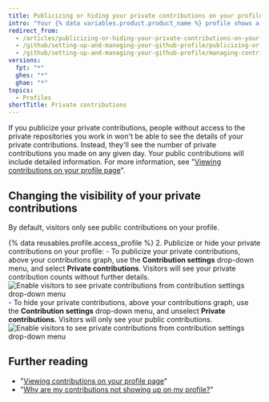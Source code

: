 ```yaml
---
title: Publicizing or hiding your private contributions on your profile
intro: "Your {% data variables.product.product_name %} profile shows a graph of your repository contributions over the past year. You can choose to show anonymized activity from {% ifversion fpt or ghes %}private and internal{% else %}private{% endif %} repositories{% ifversion fpt or ghes %} in addition to the activity from public repositories{% endif %}."
redirect_from:
  - /articles/publicizing-or-hiding-your-private-contributions-on-your-profile
  - /github/setting-up-and-managing-your-github-profile/publicizing-or-hiding-your-private-contributions-on-your-profile
  - /github/setting-up-and-managing-your-github-profile/managing-contribution-graphs-on-your-profile/publicizing-or-hiding-your-private-contributions-on-your-profile
versions:
  fpt: "*"
  ghes: "*"
  ghae: "*"
topics:
  - Profiles
shortTitle: Private contributions
---
```


If you publicize your private contributions, people without access to the private repositories you work in won't be able to see the details of your private contributions. Instead, they'll see the number of private contributions you made on any given day. Your public contributions will include detailed information. For more information, see "[Viewing contributions on your profile page](/articles/viewing-contributions-on-your-profile-page)".

## Changing the visibility of your private contributions

By default, visitors only see public contributions on your profile.

{% data reusables.profile.access_profile %} 2. Publicize or hide your private contributions on your profile: - To publicize your private contributions, above your contributions graph, use the **Contribution settings** drop-down menu, and select **Private contributions**. Visitors will see your private contribution counts without further details.
![Enable visitors to see private contributions from contribution settings drop-down menu](/assets/images/help/profile/private-contributions-on.png) - To hide your private contributions, above your contributions graph, use the **Contribution settings** drop-down menu, and unselect **Private contributions.** Visitors will only see your public contributions.
![Enable visitors to see private contributions from contribution settings drop-down menu](/assets/images/help/profile/private-contributions-off.png)

## Further reading

- "[Viewing contributions on your profile page](/articles/viewing-contributions-on-your-profile-page)"
- "[Why are my contributions not showing up on my profile?](/articles/why-are-my-contributions-not-showing-up-on-my-profile)"

